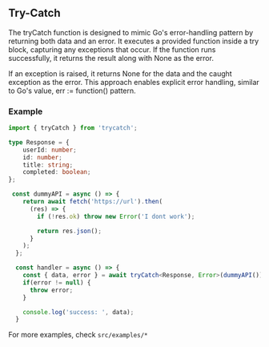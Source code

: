 ## Try-Catch

The tryCatch function is designed to mimic Go's error-handling pattern by returning both data and an error. It executes a provided function inside a try block, capturing any exceptions that occur. If the function runs successfully, it returns the result along with None as the error.

If an exception is raised, it returns None for the data and the caught exception as the error. This approach enables explicit error handling, similar to Go's value, err := function() pattern.

### Example

```ts
import { tryCatch } from 'trycatch';

type Response = {
    userId: number;
    id: number;
    title: string;
    completed: boolean;
};

 const dummyAPI = async () => {
    return await fetch('https://url').then(
      (res) => {
        if (!res.ok) throw new Error('I dont work');

        return res.json();
      }
    );
  };

  const handler = async () => {
    const { data, error } = await tryCatch<Response, Error>(dummyAPI());
    if(error != null) {
      throw error;
    }

    console.log('success: ', data);
  }
```

For more examples, check `src/examples/*`
